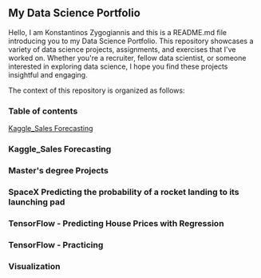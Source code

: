 ## My Data Science Portfolio
Hello, I am Konstantinos Zygogiannis and this is a README.md file introducing you to my Data Science Portfolio. This repository showcases a variety of data science projects, assignments, and exercises that I've worked on. Whether you're a recruiter, fellow data scientist, or someone interested in exploring data science, I hope you find these projects insightful and engaging.

The context of this repository is organized as follows:
### Table of contents
[Kaggle_Sales Forecasting]([./kaggle-sales-forecasting](https://github.com/Konszygo/Portfolio/tree/main/Kaggle_Sales%20Forecasting))







### Kaggle_Sales Forecasting
### Master's degree Projects
### SpaceX Predicting the probability of a rocket landing to its launching pad
### TensorFlow - Predicting House Prices with Regression
### TensorFlow - Practicing
### Visualization
